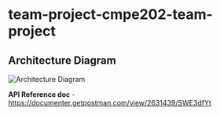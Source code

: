 # team-project-cmpe202-team-project

## Architecture Diagram

![Architecture Diagram](https://github.com/gopinathsjsu/team-project-cmpe202-team-project/blob/master/Architecture%20Diagram.jpg)

**API Reference doc** - https://documenter.getpostman.com/view/2631439/SWE3dfYt
